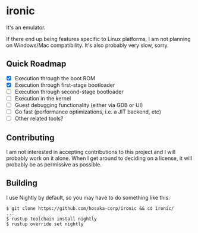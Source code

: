 # ironic
It's an emulator.

If there end up being features specific to Linux platforms, I am not planning 
on Windows/Mac compatibility. It's also probably very slow, sorry.

## Quick Roadmap
- [x] Execution through the boot ROM
- [x] Execution through first-stage bootloader
- [ ] Execution through second-stage bootloader
- [ ] Execution in the kernel
- [ ] Guest debugging functionality (either via GDB or UI)
- [ ] Go fast (performance optimizations, i.e. a JIT backend, etc)
- [ ] Other related tools?

## Contributing
I am not interested in accepting contributions to this project and I will 
probably work on it alone. When I get around to deciding on a license, it
will probably be as permissive as possible.

## Building
I use Nightly by default, so you may have to do something like this:
```
$ git clone https://github.com/hosaka-corp/ironic && cd ironic/
...
$ rustup toolchain install nightly
$ rustup override set nightly
```

